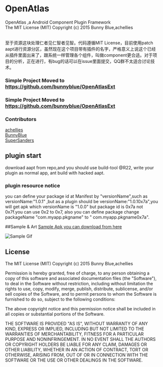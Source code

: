 # OpenAtlas
OpenAtlas ,a Android Component Plugin Framework<br>The MIT License (MIT) Copyright (c) 2015 Bunny Blue,achellies

  <br>至于资源这块处理仁者见仁智者见智。代码遵循MIT License，目前使用patch aapt进行资源分区，虽然现在这个项目带有插件的名字，严格意义上说这个已经从插件里面出来了，跟系统一样管理各个组件，叫做component更合适。对于项目的分析，正在进行，有bug的话可以在issue里面提交，QQ群不太适合讨论技术。</br>

### Simple Project Moved to https://github.com/bunnyblue/OpenAtlasExt

### Simple Project Moved to https://github.com/bunnyblue/OpenAtlasExt
### Contributors
[achellies](https://github.com/achellies)<br>
[BunnyBlue](https://github.com/bunnyblue)<br>
[SuperSanders](https://github.com/SuperSanders)<br>

## plugin start
download aapt from repo,and  you should use build-tool @R22,
write your plugin as normal app, ant build  with  hacked aapt.
### plugin resource notice
you can define your package id at Manifest by "versionName",such as versionName:"1.0.1" ,but as a plugin should be versionName:"1.0.10x7a",you will get apk which versionName is "1.0.0" but package id is 0x7a not 0x7f.you can use 0x2 to 0x7,
also you can define package change packageName "com.myapp.pkgname" to " com.myapp.pkgname0x7a".

##Sample & Art
<a href="https://github.com/bunnyblue/OpenAtlas/raw/bunny/Dist/AtlasLauncher.apk">
  Sample Apk,you can download from here
</a>

![Sample Gif](https://github.com/bunnyblue/OpenAtlas/raw/bunny/art/demo.gif)

## License
The MIT License (MIT) Copyright (c) 2015 Bunny Blue,achellies



Permission is hereby granted, free of charge, to any person obtaining a copy
of this software and associated documentation files (the "Software"), to deal
in the Software without restriction, including without limitation the rights
to use, copy, modify, merge, publish, distribute, sublicense, and/or sell
copies of the Software, and to permit persons to whom the Software is
furnished to do so, subject to the following conditions:

The above copyright notice and this permission notice shall be included in all
copies or substantial portions of the Software.

THE SOFTWARE IS PROVIDED "AS IS", WITHOUT WARRANTY OF ANY KIND, EXPRESS OR
IMPLIED, INCLUDING BUT NOT LIMITED TO THE WARRANTIES OF MERCHANTABILITY,
FITNESS FOR A PARTICULAR PURPOSE AND NONINFRINGEMENT. IN NO EVENT SHALL THE
AUTHORS OR COPYRIGHT HOLDERS BE LIABLE FOR ANY CLAIM, DAMAGES OR OTHER
LIABILITY, WHETHER IN AN ACTION OF CONTRACT, TORT OR OTHERWISE, ARISING FROM,
OUT OF OR IN CONNECTION WITH THE SOFTWARE OR THE USE OR OTHER DEALINGS IN THE
SOFTWARE.
